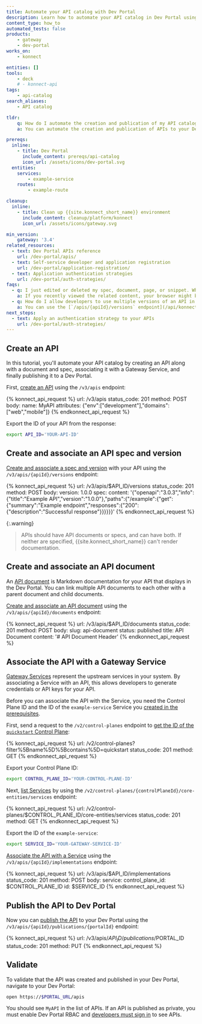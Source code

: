 ```yaml
---
title: Automate your API catalog with Dev Portal
description: Learn how to automate your API catalog in Dev Portal using Konnect APIs.
content_type: how_to
automated_tests: false
products:
    - gateway
    - dev-portal
works_on:
    - konnect

entities: []
tools:
    - deck
    # - konnect-api
tags:
    - api-catalog
search_aliases:
    - API catalog

tldr:
    q: How do I automate the creation and publication of my API catalog in Dev Portal?
    a: You can automate the creation and publication of APIs to your Dev Portal API catalog using the {{site.konnect_short_name}} API. Create an API (`/v3/apis`), optionally associate a document (`/v3/apis/{apiId}/documents`) or spec (`/v3/apis/{apiId}/versions`) with the API, then associate the API with a Gateway Service (`/v3/apis/{apiId}/implementations`). Finally, publish it by sending a `PUT` request to the `/v3/apis/{apiId}/publications/{portalId}` endpoint.

prereqs:
  inline:
    - title: Dev Portal
      include_content: prereqs/api-catalog
      icon_url: /assets/icons/dev-portal.svg
  entities:
    services:
        - example-service
    routes:
        - example-route

cleanup:
  inline:
    - title: Clean up {{site.konnect_short_name}} environment
      include_content: cleanup/platform/konnect
      icon_url: /assets/icons/gateway.svg

min_version:
    gateway: '3.4'
related_resources:
  - text: Dev Portal APIs reference
    url: /dev-portal/apis/
  - text: Self-service developer and application registration
    url: /dev-portal/application-registration/
  - text: Application authentication strategies
    url: /dev-portal/auth-strategies/
faqs:
  - q: I just edited or deleted my spec, document, page, or snippet. Why don't I immediately see these changes live in the Dev Portal?
    a: If you recently viewed the related content, your browser might be serving a cached version of the page. To fix this, you can clear your browser cache and refresh the page.
  - q: How do I allow developers to use multiple versions of an API in the Dev Portal?
    a: You can use the [`/apis/{apiId}/versions` endpoint](/api/konnect/api-builder/v3/#/operations/create-api-version) to publish multiple versions of the same API. Developers can then select the version of the API they want to use in the Dev Portal spec renderer. 
next_steps:
  - text: Apply an authentication strategy to your APIs
    url: /dev-portal/auth-strategies/
---
```


## Create an API

In this tutorial, you'll automate your API catalog by creating an API along with a document and spec, associating it with a Gateway Service, and finally publishing it to a Dev Portal. 

First, [create an API](/api/konnect/api-builder/v3/#/operations/create-api) using the `/v3/apis` endpoint:

<!--vale off-->
{% konnect_api_request %}
url: /v3/apis
status_code: 201
method: POST
body:
    name: MyAPI
    attributes: {"env":["development"],"domains":["web","mobile"]}
{% endkonnect_api_request %}
<!--vale on-->

Export the ID of your API from the response:

```sh
export API_ID='YOUR-API-ID'
```

## Create and associate an API spec and version

[Create and associate a spec and version](/api/konnect/api-builder/v3/#/operations/create-api-version) with your API using the `/v3/apis/{apiId}/versions` endpoint:

<!--vale off-->
{% konnect_api_request %}
url: /v3/apis/$API_ID/versions
status_code: 201
method: POST
body:
    version: 1.0.0
    spec:
        content: '{"openapi":"3.0.3","info":{"title":"Example API","version":"1.0.0"},"paths":{"/example":{"get":{"summary":"Example endpoint","responses":{"200":{"description":"Successful response"}}}}}}'
{% endkonnect_api_request %}
<!--vale on-->

{:.warning}
> APIs should have API documents or specs, and can have both. If neither are specified, {{site.konnect_short_name}} can't render documentation.

## Create and associate an API document 

An [API document](/dev-portal/apis/#documentation) is Markdown documentation for your API that displays in the Dev Portal. You can link multiple API documents to each other with a parent document and child documents.

[Create and associate an API document](/api/konnect/api-builder/v3/#/operations/create-api-document) using the `/v3/apis/{apiId}/documents` endpoint:

<!--vale off-->
{% konnect_api_request %}
url: /v3/apis/$API_ID/documents
status_code: 201
method: POST
body:
    slug: api-document
    status: published
    title: API Document
    content: '# API Document Header'
{% endkonnect_api_request %}
<!--vale on-->

## Associate the API with a Gateway Service

[Gateway Services](/gateway/entities/service/) represent the upstream services in your system. By associating a Service with an API, this allows developers to generate credentials or API keys for your API. 

Before you can associate the API with the Service, you need the Control Plane ID and the ID of the `example-service` Service you [created in the prerequisites](/how-to/automate-api-catalog/#required-entities). 

First, send a request to the `/v2/control-planes` endpoint to [get the ID of the `quickstart` Control Plane](/api/konnect/control-planes/v2/#/operations/list-control-planes):

<!--vale off-->
{% konnect_api_request %}
url: /v2/control-planes?filter%5Bname%5D%5Bcontains%5D=quickstart
status_code: 201
method: GET
{% endkonnect_api_request %}
<!--vale on-->

Export your Control Plane ID:

```sh
export CONTROL_PLANE_ID='YOUR-CONTROL-PLANE-ID'
```

Next, [list Services](/api/konnect/control-planes-config/v2/#/operations/list-service) by using the `/v2/control-planes/{controlPlaneId}/core-entities/services` endpoint:

<!--vale off-->
{% konnect_api_request %}
url: /v2/control-planes/$CONTROL_PLANE_ID/core-entities/services
status_code: 201
method: GET
{% endkonnect_api_request %}
<!--vale on-->

Export the ID of the `example-service`:

```sh
export SERVICE_ID='YOUR-GATEWAY-SERVICE-ID'
```

[Associate the API with a Service](/api/konnect/api-builder/v3/#/operations/create-api-implementation) using the `/v3/apis/{apiId}/implementations` endpoint:

<!--vale off-->
{% konnect_api_request %}
url: /v3/apis/$API_ID/implementations
status_code: 201
method: POST
body:
    service:
        control_plane_id: $CONTROL_PLANE_ID
        id: $SERVICE_ID
{% endkonnect_api_request %}
<!--vale on-->

## Publish the API to Dev Portal

Now you can [publish the API](/api/konnect/api-builder/v3/#/operations/publish-api-to-portal) to your Dev Portal using the `/v3/apis/{apiId}/publications/{portalId}` endpoint:

<!--vale off-->
{% konnect_api_request %}
url: /v3/apis/$API_ID/publications/$PORTAL_ID
status_code: 201
method: PUT
{% endkonnect_api_request %}
<!--vale on-->

## Validate

To validate that the API was created and published in your Dev Portal, navigate to your Dev Portal:

```sh
open https://$PORTAL_URL/apis
```

You should see `MyAPI` in the list of APIs. If an API is published as private, you must enable Dev Portal RBAC and [developers must sign in](/dev-portal/developer-signup/) to see APIs.

